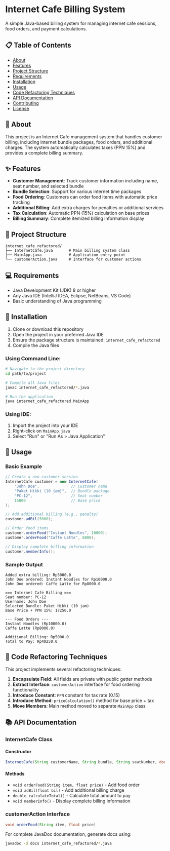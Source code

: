 # Internet Cafe Billing System

A simple Java-based billing system for managing internet cafe sessions, food orders, and payment calculations.

## 📋 Table of Contents

- [About](#about)
- [Features](#features)
- [Project Structure](#project-structure)
- [Requirements](#requirements)
- [Installation](#installation)
- [Usage](#usage)
- [Code Refactoring Techniques](#code-refactoring-techniques)
- [API Documentation](#api-documentation)
- [Contributing](#contributing)
- [License](#license)

## 📖 About

This project is an Internet Cafe management system that handles customer billing, including internet bundle packages, food orders, and additional charges. The system automatically calculates taxes (PPN 15%) and provides a complete billing summary.

## ✨ Features

- **Customer Management**: Track customer information including name, seat number, and selected bundle
- **Bundle Selection**: Support for various internet time packages
- **Food Ordering**: Customers can order food items with automatic price tracking
- **Additional Billing**: Add extra charges for penalties or additional services
- **Tax Calculation**: Automatic PPN (15%) calculation on base prices
- **Billing Summary**: Complete itemized billing information display

## 📁 Project Structure
```
internet_cafe_refactored/
├── InternetCafe.java       # Main billing system class
├── MainApp.java            # Application entry point
└── customerAction.java     # Interface for customer actions
```

## 💻 Requirements

- Java Development Kit (JDK) 8 or higher
- Any Java IDE (IntelliJ IDEA, Eclipse, NetBeans, VS Code)
- Basic understanding of Java programming

## 🚀 Installation

1. Clone or download this repository
2. Open the project in your preferred Java IDE
3. Ensure the package structure is maintained: `internet_cafe_refactored`
4. Compile the Java files

### Using Command Line:
```bash
# Navigate to the project directory
cd path/to/project

# Compile all Java files
javac internet_cafe_refactored/*.java

# Run the application
java internet_cafe_refactored.MainApp
```

### Using IDE:

1. Import the project into your IDE
2. Right-click on `MainApp.java`
3. Select "Run" or "Run As > Java Application"

## 📝 Usage

### Basic Example
```java
// Create a new customer session
InternetCafe customer = new InternetCafe(
    "John Doe",              // Customer name
    "Paket Hikki (10 jam)",  // Bundle package
    "PC-12",                 // Seat number
    15000                    // Base price
);

// Add additional billing (e.g., penalty)
customer.adBil(5000);

// Order food items
customer.orderFood("Instant Noodles", 10000);
customer.orderFood("Caffe Latte", 8000);

// Display complete billing information
customer.memberInfo();
```

### Sample Output
```
Added extra billing: Rp5000.0
John Doe ordered: Instant Noodles for Rp10000.0
John Doe ordered: Caffe Latte for Rp8000.0

=== Internet Café Billing ===
Seat number: PC-12
Username: John Doe
Selected Bundle: Paket Hikki (10 jam)
Base Price + PPN 15%: 17250.0

--- Food Orders ---
Instant Noodles (Rp10000.0)
Caffe Latte (Rp8000.0)

Additional Billing: Rp5000.0
Total to Pay: Rp40250.0
```

## 🔧 Code Refactoring Techniques

This project implements several refactoring techniques:

1. **Encapsulate Field**: All fields are private with public getter methods
2. **Extract Interface**: `customerAction` interface for food ordering functionality
3. **Introduce Constant**: `PPN` constant for tax rate (0.15)
4. **Introduce Method**: `priceCalculation()` method for base price + tax
5. **Move Members**: Main method moved to separate `MainApp` class

## 📚 API Documentation

### InternetCafe Class

#### Constructor
```java
InternetCafe(String customerName, String bundle, String seatNumber, double price)
```

#### Methods
- `void orderFood(String item, float price)` - Add food order
- `void adBil(float bil)` - Add additional billing charge
- `double calculateTotal()` - Calculate total amount to pay
- `void memberInfo()` - Display complete billing information

### customerAction Interface
```java
void orderFood(String item, float price)
```

For complete JavaDoc documentation, generate docs using:
```bash
javadoc -d docs internet_cafe_refactored/*.java
```
